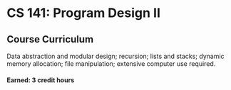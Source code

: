 # CS 141: Program Design II

## Course Curriculum

Data abstraction and modular design; recursion; lists and stacks; dynamic memory allocation; file manipulation; extensive computer use required.

#### Earned: 3 credit hours
